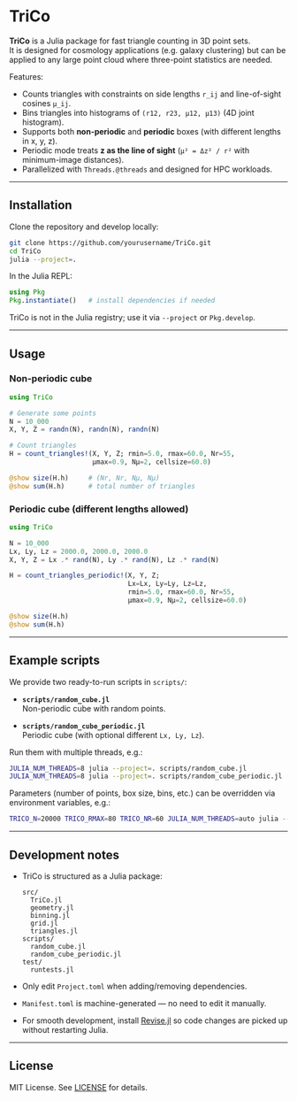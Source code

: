 # TriCo

**TriCo** is a Julia package for fast triangle counting in 3D point sets.  
It is designed for cosmology applications (e.g. galaxy clustering) but can be applied
to any large point cloud where three-point statistics are needed.

Features:

- Counts triangles with constraints on side lengths `r_ij` and line-of-sight cosines `μ_ij`.
- Bins triangles into histograms of `(r12, r23, μ12, μ13)` (4D joint histogram).
- Supports both **non-periodic** and **periodic** boxes (with different lengths in x, y, z).
- Periodic mode treats **z as the line of sight** (`μ² = Δz² / r²` with minimum-image distances).
- Parallelized with `Threads.@threads` and designed for HPC workloads.

---

## Installation

Clone the repository and develop locally:

```bash
git clone https://github.com/yourusername/TriCo.git
cd TriCo
julia --project=.
```

In the Julia REPL:

```julia
using Pkg
Pkg.instantiate()   # install dependencies if needed
```

TriCo is not in the Julia registry; use it via `--project` or `Pkg.develop`.

---

## Usage

### Non-periodic cube

```julia
using TriCo

# Generate some points
N = 10_000
X, Y, Z = randn(N), randn(N), randn(N)

# Count triangles
H = count_triangles!(X, Y, Z; rmin=5.0, rmax=60.0, Nr=55,
                     μmax=0.9, Nμ=2, cellsize=60.0)

@show size(H.h)     # (Nr, Nr, Nμ, Nμ)
@show sum(H.h)      # total number of triangles
```

### Periodic cube (different lengths allowed)

```julia
using TriCo

N = 10_000
Lx, Ly, Lz = 2000.0, 2000.0, 2000.0
X, Y, Z = Lx .* rand(N), Ly .* rand(N), Lz .* rand(N)

H = count_triangles_periodic!(X, Y, Z;
                              Lx=Lx, Ly=Ly, Lz=Lz,
                              rmin=5.0, rmax=60.0, Nr=55,
                              μmax=0.9, Nμ=2, cellsize=60.0)

@show size(H.h)
@show sum(H.h)
```

---

## Example scripts

We provide two ready-to-run scripts in `scripts/`:

- **`scripts/random_cube.jl`**  
  Non-periodic cube with random points.

- **`scripts/random_cube_periodic.jl`**  
  Periodic cube (with optional different `Lx, Ly, Lz`).

Run them with multiple threads, e.g.:

```bash
JULIA_NUM_THREADS=8 julia --project=. scripts/random_cube.jl
JULIA_NUM_THREADS=8 julia --project=. scripts/random_cube_periodic.jl
```

Parameters (number of points, box size, bins, etc.) can be overridden via environment variables, e.g.:

```bash
TRICO_N=20000 TRICO_RMAX=80 TRICO_NR=60 JULIA_NUM_THREADS=auto julia --project=. scripts/random_cube_periodic.jl
```

---

## Development notes

- TriCo is structured as a Julia package:
  ```
  src/
    TriCo.jl
    geometry.jl
    binning.jl
    grid.jl
    triangles.jl
  scripts/
    random_cube.jl
    random_cube_periodic.jl
  test/
    runtests.jl
  ```

- Only edit `Project.toml` when adding/removing dependencies.
- `Manifest.toml` is machine-generated — no need to edit it manually.
- For smooth development, install [Revise.jl](https://timholy.github.io/Revise.jl/stable/)
  so code changes are picked up without restarting Julia.

---

## License

MIT License. See [LICENSE](LICENSE) for details.

